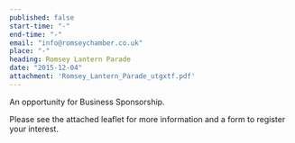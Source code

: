 ```yaml
---
published: false
start-time: "-"
end-time: "-"
email: "info@romseychamber.co.uk"
place: "-"
heading: Romsey Lantern Parade
date: "2015-12-04"
attachment: 'Romsey_Lantern_Parade_utgxtf.pdf'
---
```

An opportunity for Business Sponsorship.

Please see the attached leaflet for more information and a form to register your interest.
